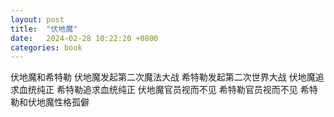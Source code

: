 ```yaml
---
layout: post
title:  "伏地魔"
date:   2024-02-28 10:22:20 +0800
categories: book
---
```

伏地魔和希特勒
伏地魔发起第二次魔法大战
希特勒发起第二次世界大战
伏地魔追求血统纯正
希特勒追求血统纯正
伏地魔官员视而不见
希特勒官员视而不见
希特勒和伏地魔性格孤僻




